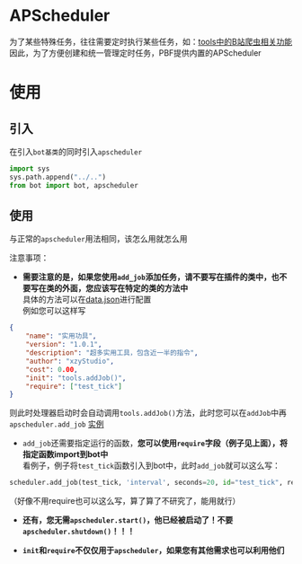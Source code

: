 # APScheduler
为了某些特殊任务，往往需要定时执行某些任务，如：[tools中的B站爬虫相关功能](https://github.com/PigBotFrameworkPlugins/tools/)  
因此，为了方便创建和统一管理定时任务，PBF提供内置的APScheduler  

# 使用
## 引入
在引入`bot基类`的同时引入`apscheduler`
```python
import sys
sys.path.append("../..")
from bot import bot, apscheduler
```

## 使用
与正常的`apscheduler`用法相同，该怎么用就怎么用  
  
注意事项：
- **需要注意的是，如果您使用`add_job`添加任务，请不要写在插件的类中，也不要写在类的外面，您应该写在特定的类的方法中**  
具体的方法可以在[data.json](https://docsqqbot.xzy.center/#/guide/json_and_md?id=datajson)进行配置  
例如您可以这样写
```json
{
    "name": "实用功具",
    "version": "1.0.1",
    "description": "超多实用工具，包含近一半的指令",
    "author": "xzyStudio",
    "cost": 0.00,
    "init": "tools.addJob()",
    "require": ["test_tick"]
}
```
则此时处理器启动时会自动调用`tools.addJob()`方法，此时您可以在`addJob`中再`apscheduler.add_job` [实例](https://github.com/PigBotFrameworkPlugins/tools/blob/main/main.py#L493)  
  
- `add_job`还需要指定运行的函数，**您可以使用`require`字段（例子见上面），将指定函数import到bot中**  
看例子，例子将`test_tick`函数引入到bot中，此时`add_job`就可以这么写：
```python
scheduler.add_job(test_tick, 'interval', seconds=20, id="test_tick", replace_existing=True)
```
（好像不用require也可以这么写，算了算了不研究了，能用就行）  
  
- **还有，您无需`apscheduler.start()`，他已经被启动了！不要`apscheduler.shutdown()`！！！**
  
- **`init`和`require`不仅仅用于`apscheduler`，如果您有其他需求也可以利用他们**